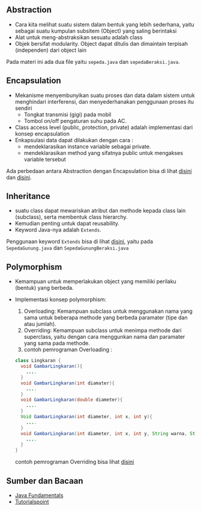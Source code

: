 ## Abstraction
* Cara kita melihat suatu sistem dalam bentuk yang lebih sederhana, yaitu sebagai suatu kumpulan subsitem (Object) yang saling berintaksi
* Alat untuk meng-abstraksikan sesuatu adalah class
* Objek bersifat modularity. Object dapat ditulis dan dimaintain terpisah (independen) dari object lain

Pada materi ini ada dua file yaitu `sepeda.java` dan `sepedaBeraksi.java`.

## Encapsulation
* Mekanisme menyembunyikan suatu proses dan data dalam sistem untuk menghindari interferensi, dan menyederhanakan penggunaan proses itu sendiri
  * Tongkat transmisi (gigi) pada mobil
  * Tombol on/off pengaturan suhu pada AC.
* Class access level (public, protection, private) adalah implementasi dari konsep encapsulation
* Enkapsulasi data dapat dilakukan dengan cara :
  * mendeklarasikan instance variable sebagai private.
  * mendeklarasikan method yang sifatnya public untuk mengakses variable tersebut

Ada perbedaan antara Abstraction dengan Encapsulation bisa di lihat [disini](https://github.com/komunitas-cahunp/latihan-java-oop/commit/20946ffaa372f628e2be48650e0938bd2d86fe94) dan [disini](https://github.com/komunitas-cahunp/latihan-java-oop/commit/35c0bf4790030fc652e8a0621afe32eddc95c31c).

## Inheritance
* suatu class dapat mewariskan atribut dan methode kepada class lain (subclass), serta membentuk class hierarchy.
* Kemudian penting untuk dapat reusability.
* Keyword Java-nya adalah `Extends`.

Penggunaan keyword `Extends` bisa di lihat [disini](https://github.com/komunitas-cahunp/latihan-java-oop/commit/c889c42d0dbba9d9736fe7fc3f867743eb596546), yaitu pada `SepedaGunung.java` dan `SepedaGunungBeraksi.java`

## Polymorphism
* Kemampuan untuk memperlakukan object yang memiliki perilaku (bentuk) yang berbeda.
* Implementasi konsep polymorphism:
  1. Overloading: Kemampuan subclass untuk menggunakan nama yang sama untuk beberapa methode yang berbeda paramater (tipe dan atau jumlah).
  1. Overriding: Kemampuan subclass untuk menimpa methode dari superclass, yaitu dengan cara menggunkan nama dan paramater yang sama pada methode.
  1. contoh pemrograman Overloading :

  ```java
  class Lingkaran {
    void GambarLingkaran(){
      ....
    }
    void GambarLingkaran(int diamater){
      ....
    }
    void GambarLingkaran(double diameter){
      ....
    }
    Void GambarLingkaran(int diameter, int x, int y){
      ....
    }
    void GambarLingkaran(int diameter, int x, int y, String warna, String namaLingkaran){
      ....
    }
  }
  ```

  contoh pemrograman Overriding bisa lihat [disini](https://github.com/komunitas-cahunp/latihan-java-oop/commit/4a29140af020c628e56745d9d398f02cdb5d99b8)

## Sumber dan Bacaan
* [Java Fundamentals](http://romisatriawahono.net/java/)
* [Tutorialspoint](http://www.tutorialspoint.com/java/)
